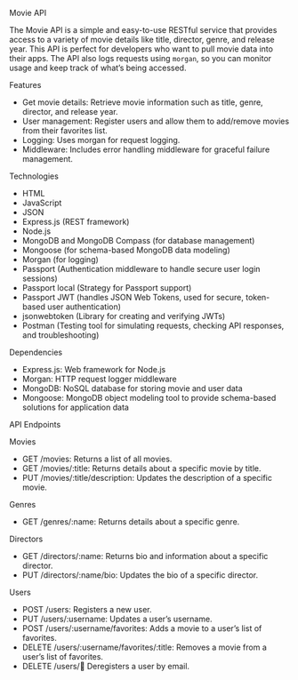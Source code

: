 Movie API

The Movie API is a simple and easy-to-use RESTful service that provides access to a variety of movie details like title, director, genre, and release year. This API is perfect for developers who want to pull movie data into their apps. The API also logs requests using `morgan`, so you can monitor usage and keep track of what’s being accessed.

Features
- Get movie details: Retrieve movie information such as title, genre, director, and release year.
- User management: Register users and allow them to add/remove movies from their favorites list.
- Logging: Uses morgan for request logging.
- Middleware: Includes error handling middleware for graceful failure management.

Technologies
- HTML
- JavaScript
- JSON
- Express.js (REST framework)
- Node.js
- MongoDB and MongoDB Compass (for database management)
- Mongoose (for schema-based MongoDB data modeling)
- Morgan (for logging)
- Passport (Authentication middleware to handle secure user login sessions)
- Passport local (Strategy for Passport support)
- Passport JWT (handles JSON Web Tokens, used for secure, token-based user authentication)
- jsonwebtoken (Library for creating and verifying JWTs)
- Postman (Testing tool for simulating requests, checking API responses, and troubleshooting)

Dependencies

- Express.js: Web framework for Node.js
- Morgan: HTTP request logger middleware
- MongoDB: NoSQL database for storing movie and user data
- Mongoose: MongoDB object modeling tool to provide schema-based solutions for application data


API Endpoints

Movies
- GET /movies: Returns a list of all movies.
- GET /movies/:title: Returns details about a specific movie by title.
- PUT /movies/:title/description: Updates the description of a specific movie.

Genres
- GET /genres/:name: Returns details about a specific genre.

Directors
- GET /directors/:name: Returns bio and information about a specific director.
- PUT /directors/:name/bio: Updates the bio of a specific director.

Users
- POST /users: Registers a new user.
- PUT /users/:username: Updates a user’s username.
- POST /users/:username/favorites: Adds a movie to a user’s list of favorites.
- DELETE /users/:username/favorites/:title: Removes a movie from a user’s list of favorites.
- DELETE /users/:email: Deregisters a user by email.

